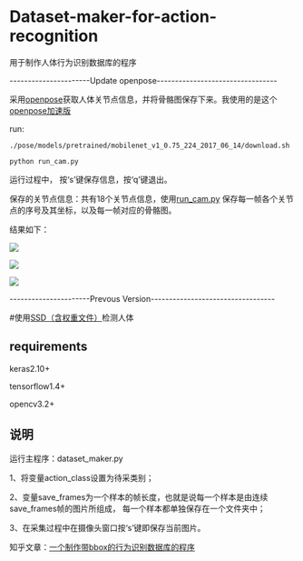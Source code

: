 # Dataset-maker-for-action-recognition

用于制作人体行为识别数据库的程序

----------------------Update openpose---------------------------------

采用[openpose](https://github.com/CMU-Perceptual-Computing-Lab/openpose)获取人体关节点信息，并将骨骼图保存下来。我使用的是这个[openpose加速版](https://github.com/ildoonet/tf-pose-estimation)

run:

    ./pose/models/pretrained/mobilenet_v1_0.75_224_2017_06_14/download.sh
    
    python run_cam.py

运行过程中， 按‘s’键保存信息，按‘q’键退出。

保存的关节点信息：共有18个关节点信息，使用[run_cam.py](https://github.com/TianzhongSong/Dataset-maker-for-action-recognition/blob/master/run_cam.py) 保存每一帧各个关节点的序号及其坐标，以及每一帧对应的骨骼图。

结果如下：

![](https://github.com/TianzhongSong/Dataset-maker-for-action-recognition/blob/master/imgs/joints.png)

![](https://github.com/TianzhongSong/Dataset-maker-for-action-recognition/blob/master/imgs/1000.jpg)

![](https://github.com/TianzhongSong/Dataset-maker-for-action-recognition/blob/master/imgs/imgs.png)

----------------------Prevous Version----------------------------------

#使用[SSD（含权重文件）](https://github.com/rykov8/ssd_keras)检测人体

## requirements
keras2.10+

tensorflow1.4+

opencv3.2+

## 说明
运行主程序：dataset_maker.py

1、将变量action_class设置为待采类别；

2、变量save_frames为一个样本的帧长度，也就是说每一个样本是由连续save_frames帧的图片所组成，
每一个样本都单独保存在一个文件夹中；

3、在采集过程中在摄像头窗口按‘s’键即保存当前图片。

知乎文章：[一个制作带bbox的行为识别数据库的程序](https://zhuanlan.zhihu.com/p/33365628)
